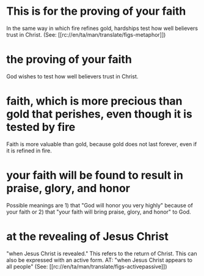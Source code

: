 # This is for the proving of your faith

In the same way in which fire refines gold, hardships test how well believers trust in Christ. (See: [[rc://en/ta/man/translate/figs-metaphor]])

# the proving of your faith

God wishes to test how well believers trust in Christ.

# faith, which is more precious than gold that perishes, even though it is tested by fire

Faith is more valuable than gold, because gold does not last forever, even if it is refined in fire.

# your faith will be found to result in praise, glory, and honor

Possible meanings are 1) that "God will honor you very highly" because of your faith or 2) that "your faith will bring praise, glory, and honor" to God.

# at the revealing of Jesus Christ

"when Jesus Christ is revealed." This refers to the return of Christ. This can also be expressed with an active form. AT: "when Jesus Christ appears to all people" (See: [[rc://en/ta/man/translate/figs-activepassive]])

